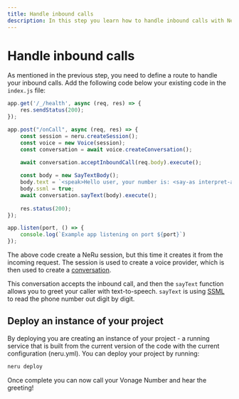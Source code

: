 ```yaml
---
title: Handle inbound calls
description: In this step you learn how to handle inbound calls with NeRu.
---
```


# Handle inbound calls

As mentioned in the previous step, you need to define a route to handle your inbound calls. Add the following code below your existing code in the `index.js` file:

```javascript
app.get('/_/health', async (req, res) => {
    res.sendStatus(200);
});

app.post("/onCall", async (req, res) => {
    const session = neru.createSession();
    const voice = new Voice(session);
    const conversation = await voice.createConversation();
  
    await conversation.acceptInboundCall(req.body).execute();

    const body = new SayTextBody();
    body.text = `<speak>Hello user, your number is: <say-as interpret-as='digits'>${req.body.body.channel.from.number}</say-as></speak>`;
    body.ssml = true;
    await conversation.sayText(body).execute();
  
    res.status(200);
});

app.listen(port, () => {
    console.log(`Example app listening on port ${port}`)
});
```

The above code create a NeRu session, but this time it creates it from the incoming request. The session is used to create a voice provider, which is then used to create a [conversation](/conversation/concepts/conversation).

This conversation accepts the inbound call, and then the `sayText` function allows you to greet your caller with text-to-speech. `sayText` is using [SSML](https://www.w3.org/TR/speech-synthesis11/) to read the phone number out digit by digit.

## Deploy an instance of your project

By deploying you are creating an instance of your project - a running service that is built from the current version of the code with the current configuration (neru.yml). You can deploy your project by running:

```sh
neru deploy
```

Once complete you can now call your Vonage Number and hear the greeting!